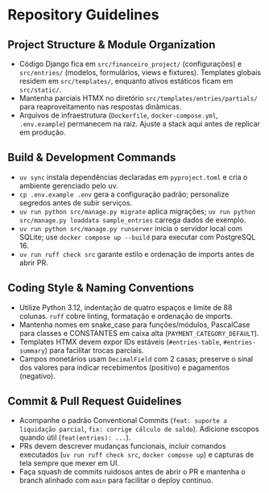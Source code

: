 # Repository Guidelines

## Project Structure & Module Organization
- Código Django fica em `src/financeiro_project/` (configurações) e `src/entries/` (modelos, formulários, views e fixtures). Templates globais residem em `src/templates/`, enquanto ativos estáticos ficam em `src/static/`.
- Mantenha parciais HTMX no diretório `src/templates/entries/partials/` para reaproveitamento nas respostas dinâmicas.
- Arquivos de infraestrutura (`Dockerfile`, `docker-compose.yml`, `.env.example`) permanecem na raiz. Ajuste a stack aqui antes de replicar em produção.

## Build & Development Commands
- `uv sync` instala dependências declaradas em `pyproject.toml` e cria o ambiente gerenciado pelo uv.
- `cp .env.example .env` gera a configuração padrão; personalize segredos antes de subir serviços.
- `uv run python src/manage.py migrate` aplica migrações; `uv run python src/manage.py loaddata sample_entries` carrega dados de exemplo.
- `uv run python src/manage.py runserver` inicia o servidor local com SQLite; use `docker compose up --build` para executar com PostgreSQL 16.
- `uv run ruff check src` garante estilo e ordenação de imports antes de abrir PR.

## Coding Style & Naming Conventions
- Utilize Python 3.12, indentação de quatro espaços e limite de 88 colunas. `ruff` cobre linting, formatação e ordenação de imports.
- Mantenha nomes em snake_case para funções/módulos, PascalCase para classes e CONSTANTES em caixa alta (`PAYMENT_CATEGORY_DEFAULT`).
- Templates HTMX devem expor IDs estáveis (`#entries-table`, `#entries-summary`) para facilitar trocas parciais.
- Campos monetários usam `DecimalField` com 2 casas; preserve o sinal dos valores para indicar recebimentos (positivo) e pagamentos (negativo).

## Commit & Pull Request Guidelines
- Acompanhe o padrão Conventional Commits (`feat: suporte a liquidação parcial`, `fix: corrige cálculo de saldo`). Adicione escopos quando útil (`feat(entries): ...`).
- PRs devem descrever mudanças funcionais, incluir comandos executados (`uv run ruff check src`, `docker compose up`) e capturas de tela sempre que mexer em UI.
- Faça squash de commits ruidosos antes de abrir o PR e mantenha o branch alinhado com `main` para facilitar o deploy contínuo.
